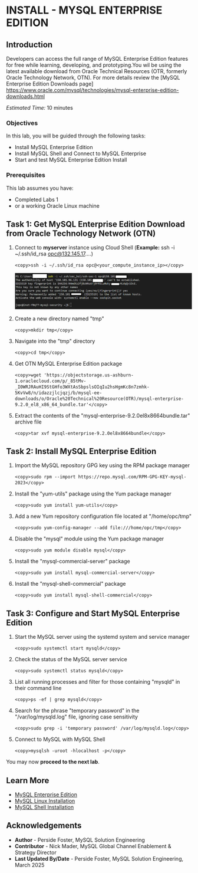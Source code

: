 # INSTALL - MYSQL ENTERPRISE EDITION

## Introduction

Developers can access the full range of MySQL Enterprise Edition features for free while learning, developing, and prototyping.You wil be using the latest available download  from Oracle Technical Resources (OTR, formerly Oracle Technology Network, OTN). For more details review the   [MySQL Enterprise Edition Downloads page] https://www.oracle.com/mysql/technologies/mysql-enterprise-edition-downloads.html

_Estimated Time:_ 10 minutes

### Objectives

In this lab, you will be guided through the following tasks:

- Install MySQL Enterprise Edition
- Install MySQL Shell and Connect to MySQL Enterprise 
- Start and test MySQL Enterprise Edition Install


### Prerequisites

This lab assumes you have:

- Completed Labs 1 
- or a working Oracle Linux machine

## Task 1: Get MySQL Enterprise Edition Download from Oracle Technology Network (OTN)

1. Connect to **myserver** instance using Cloud Shell (**Example:** ssh -i  ~/.ssh/id_rsa opc@132.145.17….)

    ```
    <copy>ssh -i ~/.ssh/id_rsa opc@<your_compute_instance_ip></copy>
    ```

    ![CONNECT](./images/ssh-login-2.png " ")

1. Create a new directory named "tmp"
    ```
    <copy>mkdir tmp</copy>
    ```
2. Navigate into the "tmp" directory
    ```
    <copy>cd tmp</copy>
    ```
3. Get  OTN MySQL Enterprise Edition package
    ```
    <copy>wget 'https://objectstorage.us-ashburn-1.oraclecloud.com/p/_85tMv-_I0WRJRAuHI9StGHfo3WXtAsSbpslsOIqIu2hsHgmKc8n7zmhk-5KvVw8/n/idazzjlcjqzj/b/mysql-ee-downloads/o/Oracle%20Technical%20Resource(OTR)/mysql-enterprise-9.2.0_el8_x86_64_bundle.tar'</copy>
    ```
4. Extract the contents of the "mysql-enterprise-9.2.0el8x8664bundle.tar" archive file
    ```
    <copy>tar xvf mysql-enterprise-9.2.0el8x8664bundle</copy>
    ```

## Task 2: Install MySQL Enterprise Edition

1. Import the MySQL repository GPG key using the RPM package manager
    ```
    <copy>sudo rpm --import https://repo.mysql.com/RPM-GPG-KEY-mysql-2023</copy>
    ```
2. Install the "yum-utils" package using the Yum package manager
    ```
    <copy>sudo yum install yum-utils</copy>
    ```
3. Add a new Yum repository configuration file located at "/home/opc/tmp"
    ```
    <copy>sudo yum-config-manager --add file:///home/opc/tmp</copy>
    ``` 
4. Disable the "mysql" module using the Yum package manager
    ```
    <copy>sudo yum module disable mysql</copy>
    ```
5. Install the "mysql-commercial-server" package
    ```
    <copy>sudo yum install mysql-commercial-server</copy>
    ```
6. Install the "mysql-shell-commercial" package
    ```
    <copy>sudo yum install mysql-shell-commercial</copy>
    ``` 

## Task 3: Configure and Start MySQL Enterprise Edition

1. Start the MySQL server using the systemd system and service manager
    ```
    <copy>sudo systemctl start mysqld</copy>
    ```
2. Check the status of the MySQL server service
    ```
    <copy>sudo systemctl status mysqld</copy>
    ```  
3. List all running processes and filter for those containing "mysqld" in their command line
    ```
    <copy>ps -ef | grep mysqld</copy>
    ``` 
4. Search for the phrase "temporary password" in the "/var/log/mysqld.log" file, ignoring case sensitivity
    ```
    <copy>sudo grep -i 'temporary password' /var/log/mysqld.log</copy>
    ```
    
5. Connect to MySQL with MySQL Shell
    ```
    <copy>mysqlsh -uroot -hlocalhost -p</copy>
    ```  


You may now **proceed to the next lab**.

## Learn More

- [MySQL Enterprise Edition](https://www.oracle.com/mysql/enterprise/)
- [MySQL Linux Installation](https://dev.mysql.com/doc/en/binary-installation.html)
- [MySQL Shell Installation](https://dev.mysql.com/doc/mysql-shell/en/mysql-shell-install.html)

## Acknowledgements

- **Author** - Perside Foster, MySQL Solution Engineering
- **Contributor** - Nick Mader, MySQL Global Channel Enablement & Strategy Director
- **Last Updated By/Date** - Perside Foster, MySQL Solution Engineering, March  2025

